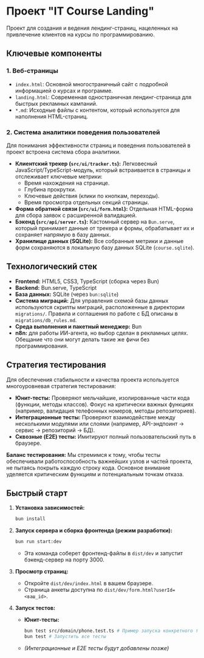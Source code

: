# Проект "IT Course Landing"

Проект для создания и ведения лендинг-страниц, нацеленных на привлечение клиентов на курсы по программированию.

## Ключевые компоненты

### 1. Веб-страницы

*   `index.html`: Основной многостраничный сайт с подробной информацией о курсах и программе.
*   `landing.html`: Современная одностраничная лендинг-страница для быстрых рекламных кампаний.
*   `*.md`: Исходные файлы с контентом, который используется для наполнения HTML-страниц.

### 2. Система аналитики поведения пользователей

Для понимания эффективности страниц и поведения пользователей в проект встроена система сбора аналитики.

*   **Клиентский трекер (`src/ui/tracker.ts`):** Легковесный JavaScript/TypeScript-модуль, который встраивается в страницы и отслеживает ключевые метрики:
    *   Время нахождения на странице.
    *   Глубина прокрутки.
    *   Ключевые действия (клики по кнопкам, переходы).
    *   Время просмотра отдельных секций страницы.
*   **Форма обратной связи (`src/ui/form.html`):** Отдельная HTML-форма для сбора заявок с расширенной валидацией.
*   **Бэкенд (`src/api/server.ts`):** Кастомный сервер на `Bun.serve`, который принимает данные от трекера и формы, обрабатывает их и сохраняет напрямую в базу данных.
*   **Хранилище данных (SQLite):** Все собранные метрики и данные форм сохраняются в локальную базу данных SQLite (`course.sqlite`).

## Технологический стек

*   **Frontend:** HTML5, CSS3, TypeScript (сборка через Bun)
*   **Backend:** Bun.serve, TypeScript
*   **База данных:** SQLite (через `bun:sqlite`)
*   **Система миграций:** Для управления схемой базы данных используются скрипты миграций, расположенные в директории `migrations/`. Правила и соглашения по работе с БД описаны в `migrations/db_rules.md`.
*   **Среда выполнения и пакетный менеджер:** Bun
*   **n8n:** для работы ИИ-агента, но выбор сделан в рекламных целях. Обещание что они могут делать такие же фичи без программирования.

## Стратегия тестирования

Для обеспечения стабильности и качества проекта используется многоуровневая стратегия тестирования:

*   **Юнит-тесты:** Проверяют мельчайшие, изолированные части кода (функции, методы классов). Фокус на критически важных функциях (например, валидация телефонных номеров, методы репозиториев).
*   **Интеграционные тесты:** Проверяют взаимодействие между несколькими модулями или слоями (например, API-эндпоинт -> сервис -> репозиторий -> БД).
*   **Сквозные (E2E) тесты:** Имитируют полный пользовательский путь в браузере.

**Баланс тестирования:** Мы стремимся к тому, чтобы тесты обеспечивали работоспособность важнейших узлов и частей проекта, не пытаясь покрыть каждую строку кода. Основное внимание уделяется критическим функциям и потенциальным точкам отказа.

## Быстрый старт

1.  **Установка зависимостей:**
    ```bash
    bun install
    ```

2.  **Запуск сервера и сборка фронтенда (режим разработки):**
    ```bash
    bun run start:dev
    ```
    *   Эта команда соберет фронтенд-файлы в `dist/dev` и запустит бэкенд-сервер на порту 3000.

3.  **Просмотр страниц:**
    *   Откройте `dist/dev/index.html` в вашем браузере.
    *   Страница анкеты доступна по `dist/dev/form.html?userId=<ваш_id>`.

4.  **Запуск тестов:**
    *   **Юнит-тесты:**
        ```bash
        bun test src/domain/phone.test.ts # Пример запуска конкретного теста
        bun test # Запустить все тесты
        ```
    *   *(Интеграционные и E2E тесты будут добавлены позже)*
